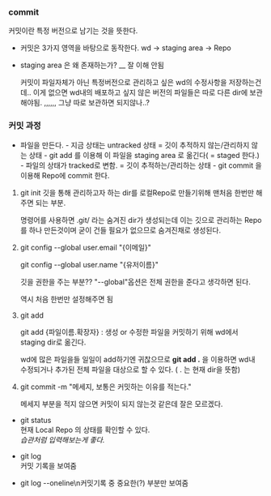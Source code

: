 ### commit
커밋이란 특정 버전으로 남기는 것을 뜻한다.

  - 커밋은 3가지 영역을 바탕으로 동작한다.
    wd   ->   staging area   ->   Repo

  - staging area 은 왜 존재하는가? __ 잘 이해 안됨

    커밋이 파일자체가 아닌 특정버전으로 관리하고 싶은 wd의 수정사항을 저장하는건데.. 이게 없으면 wd내의 배포하고 싶지 않은 버전의 파일들은 따로 다른 dir에 보관해야됨. ,,,,,, 그냥 따로 보관하면 되지않나..?

### 커밋 과정

  - 파일을 만든다.   -  지금 상태는 untracked 상태 = 깃이 추적하지 않는/관리하지 않는 상태  -  git add 를 이용해 이 파일을 staging area 로 옮긴다( = staged 한다.)  -  파일의 상태가 tracked로 변함. = 깃이 추적하는/관리하는 상태  -  git commit 을 이용해 Repo에 commit 한다.

  1. git init
     깃을 통해 관리하고자 하는 dir를 로컬Repo로 만들기위해 맨처음 한번만 해주면 되는 부분.
     
     명령어를 사용하면 .git/ 라는 숨겨진 dir가 생성되는데 이는 깃으로 관리하는 Repo를 하나 만든것이며 굳이 건들 필요가 없으므로 숨겨진채로 생성된다.
     
  2. git config --global user.email "{이메일}"
     
     git config --global user.name "{유저이름}"
     
     깃을 권한을 주는 부분?? "--global"옵션은 전체 권한을 준다고 생각하면 된다.
     
     역시 처음 한번만 설정해주면 됨
     
  3. git add
     
     git add {파일이름.확장자} : 생성 or 수정한 파일을 커밋하기 위해 wd에서 staging dir로 옮긴다. 
     
     wd에 많은 파일을들 일일이 add하기엔 귀찮으므로 **git add .** 을 이용하면 wd내 수정되거나 추가된 전체 파일을 대상으로 할 수 있다. ( . 는 현재 dir을 뜻함) 
     
  4. git commit -m "메세지, 보통은 커밋하는 이유를 적는다."
     
     메세지 부분을 적지 않으면 커밋이 되지 않는것 같은데 잘은 모르겠다.

  - git status<br>
    현재 Local Repo 의 상태를 확인할 수 있다.<br>
    *습관처럼 입력해보는게 좋다.*

  - git log<br>
    커밋 기록을 보여줌
    
  - git log --oneline\n커밋기록 중 중요한(?) 부분만 보여줌